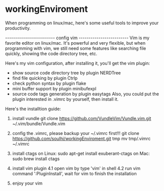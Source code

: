 # workingEnviroment
When programming on linux/mac, here's some useful tools to improve your productivity.


------------------------- config vim -------------------------
Vim is my favorite editor on linux/mac. It's powerful and very flexible, but when programming with vim, we still need 
some features like searching file quickly, showing the code directory tree, etc. 

Here's my vim configuration, after installing it, you'll get the vim plugin:
* show source code directory tree by plugin NERDTree
* find file quicking by plugin Ctrlp
* check python syntax by plugin flake
* mini buffer support by plugin minibufexpl
* source code tags generation by plugin easytags
Also, you could put the plugin interested in .vimrc by yourself, then install it.

Here's the installtion guide:
1. install vundle 
   git clone https://github.com/VundleVim/Vundle.vim.git ~/.vim/bundle/Vundle.vim

2. config the .vimrc, please backup your ~/.vimrc first!!!
   git clone https://github.com/soulhi/workingEnviroment.git tmp
   mv tmp/.vimrc ~/.vimrc

3. install ctags
   on Linux: sudo apt-get install exuberant-ctags
   on Mac: sudo brew install ctags

4. install vim plugin
   4.1 open vim by type 'vim' in shell
   4.2 run vim command ':PluginInstall', wait for vim to finish the installation

5. enjoy your vim


